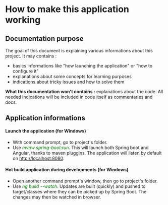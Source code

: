 # How to make this application working
## Documentation purpose
The goal of this document is explaining various informations about this project. It may contains : 
- basics informations like "how launching the application" or "how to configure it"
- explanations about some concepts for learning purposes
- indications about tricky issues and how to solve them

**What this documentation won't contains :** explanations about the code. All needed indications will be included in code itself as commentaries and docs.

## Application informations
#### Launch the application (for Windows)
- With command prompt, go to project's folder.
- Use <span style="color: green;">*mvnw spring-boot:run*</span>. This will launch both Spring boot and Angular, thanks to maven pluggins. The application will listen by default on <a href="http://localhost:8080">http://localhost:8080</a>.

#### Hot build application during developments (for Windows)
- Open another command prompt's window, then go to project's folder.
- Use <span style="color: green;">*ng build --watch*</span>. Updates are built (quickly) and pushed to target/classes where they can be picked up by Spring Boot. The changes may then be watched in browser.